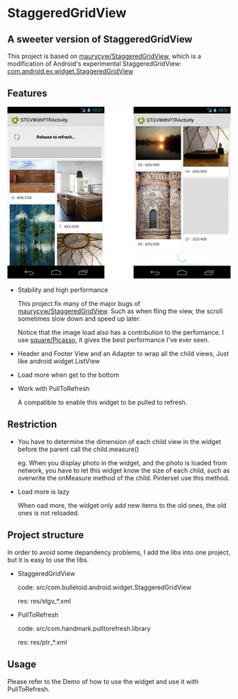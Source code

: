 StaggeredGridView
=================

## A sweeter version of StaggeredGridView

This project is based on [maurycyw/StaggeredGridView][1], which is a modification of Android's experimental StaggeredGridView: [com.android.ex.widget.StaggeredGridView][2]

## Features

![](snapshot/snap.png)

* Stability and high performance

  This project fix many of the major bugs of [maurycyw/StaggeredGridView][1]. Such as when fling the view, the scroll sometimes slow down and speed up later.

  Notice that the image load also has a contribution to the perfomance. I use [square/Picasso][3], it gives the best performance I've ever seen.
* Header and Footer View and an Adapter to wrap all the child views, Just like android.widget.ListView
* Load more when get to the bottom
* Work with PullToRefresh

  A compatible to enable this widget to be pulled to refresh.

## Restriction

* You have to determine the dimension of each child view in the widget before the parent call the child.measure()

  eg. When you display photo in the widget, and the photo is loaded from network, you have to let this widget know the size of each child, such as overwrite the onMeasure method of the child. Pinterset use this method.
* Load more is lazy

  When oad more, the widget only add new items to the old ones, the old ones is not reloaded.

## Project structure

In order to avoid some depandency problems, I add the libs into one project, but it is easy to use the libs.
* StaggeredGridView

  code: src/com.bulletoid.android.widget.StaggeredGridView
  
  res: res/stgv_*.xml
* PullToRefresh

  code: src/com.handmark.pulltorefresh.library
  
  res: res/ptr_*.xml

## Usage

Please refer to the Demo of how to use the widget and use it with PullToRefresh.

[1]: https://github.com/maurycyw/StaggeredGridView
[2]: http://grepcode.com/file/repository.grepcode.com/java/ext/com.google.android/android/4.3_r2.1/com/android/ex/widget/StaggeredGridView.java?av=f
[3]: https://github.com/square/picasso
